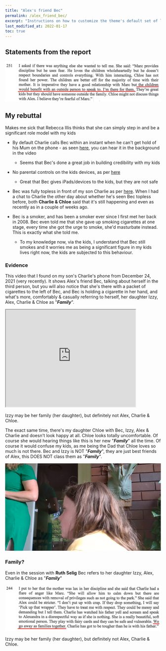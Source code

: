 ```yaml
---
title: "Alex's friend Bec"
permalink: /alex_friend_bec/
excerpt: "Instructions on how to customize the theme's default set of layouts, includes, and stylesheets when using the Ruby Gem version."
last_modified_at: 2022-01-17
toc: true
---
```

## Statements from the report

![](../blobs/beckids/report_bec_kids.png)

## My rebuttal

Makes me sick that Rebecca Illis thinks that she can simply step in and be a significant role model with my kids  

- By default Charlie calls Bec within an instant when he can't get hold of his Mum on the phone - as seen [here](/marcseparation/alex_mental_health/#matrimonial-home-totally-unlocked-january-16-2022), you can hear it in the background in the video
  - Seems that Bec's done a great job in building credibility with my kids
  
- No parental controls on the kids devices, as per [here](/marcseparation/report_missed_mentions/#parental-controls-on-devices)
  - Great that Bec gives iPads/devices to the kids, but they are not safe

- Bec was fully topless in front of my son Charlie as per [here](/marcseparation/dad_is_a_good_dad/#statements-from-the-report). When I had a chat to Charlie the other day about whether he's seen Bec topless before, both **Charlie & Chloe** said that it's still happening and even as recently as in a couple of weeks ago.

- Bec is a smoker, and has been a smoker ever since I first met her back in 2008. Bec even told me that she gave up smoking cigarettes at one stage, every time she got the urge to smoke, she'd masturbate instead. This is exactly what she told me.
  - To my knowledge now, via the kids, I understand that Bec still smokes and it worries me as being a significant figure in my kids lives right now, the kids are subjected to this behaviour. 

### Evidence

This video that I found on my son's Charlie's phone from December 24, 2021 (very recently). It shows Alex's friend Bec, talking about herself in the third person, but you will also notice that she's there with a packet of cigarettes to the left of Bec, and Bec is holding a cigarette in her hand, and what's more, comfortably & casually referring to herself, her daughter Izzy, Alex, Charlie & Chloe as "***Family***".

<iframe width="420" height="315"
    src="https://www.youtube.com/embed/1DrgiEB1QRE?playlist=1DrgiEB1QRE&loop=1&Version=3&autoplay=1&mute=1&showinfo=1&rel=0">
</iframe>

Izzy may be her family (her daughter), but definitely not Alex, Charlie & Chloe.

The exact same time, there's my daughter Chloe with Bec, Izzy, Alex & Charlie and doesn't look happy at all. Chloe looks totally uncomfortable. Of course she would hearing things like this is her new "***Family***" all the time. Of course it would confuse my kids, as me being the Dad that Chloe loves so much is not there. Bec and Izzy is NOT "***Family***", they are just best friends of Alex, this DOES NOT class them as "***Family***". 

![](../blobs/beckids/chloe_with_bec.png)

### Family?

Even in the session with **Ruth Selig** Bec refers to her daughter Izzy, Alex, Charlie & Chloe as "***Family***" 

![](../blobs/beckids/report_bec_kids1.png)

Izzy may be her family (her daughter), but definitely not Alex, Charlie & Chloe. 